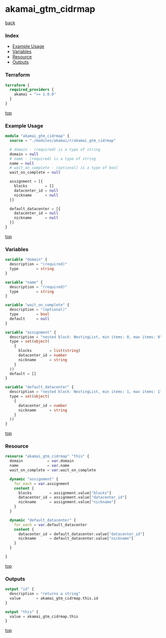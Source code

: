 # akamai_gtm_cidrmap

[back](../akamai.md)

### Index

- [Example Usage](#example-usage)
- [Variables](#variables)
- [Resource](#resource)
- [Outputs](#outputs)

### Terraform

```terraform
terraform {
  required_providers {
    akamai = ">= 1.0.0"
  }
}
```

[top](#index)

### Example Usage

```terraform
module "akamai_gtm_cidrmap" {
  source = "./modules/akamai/r/akamai_gtm_cidrmap"

  # domain - (required) is a type of string
  domain = null
  # name - (required) is a type of string
  name = null
  # wait_on_complete - (optional) is a type of bool
  wait_on_complete = null

  assignment = [{
    blocks        = []
    datacenter_id = null
    nickname      = null
  }]

  default_datacenter = [{
    datacenter_id = null
    nickname      = null
  }]
}
```

[top](#index)

### Variables

```terraform
variable "domain" {
  description = "(required)"
  type        = string
}

variable "name" {
  description = "(required)"
  type        = string
}

variable "wait_on_complete" {
  description = "(optional)"
  type        = bool
  default     = null
}

variable "assignment" {
  description = "nested block: NestingList, min items: 0, max items: 0"
  type = set(object(
    {
      blocks        = list(string)
      datacenter_id = number
      nickname      = string
    }
  ))
  default = []
}

variable "default_datacenter" {
  description = "nested block: NestingList, min items: 1, max items: 1"
  type = set(object(
    {
      datacenter_id = number
      nickname      = string
    }
  ))
}
```

[top](#index)

### Resource

```terraform
resource "akamai_gtm_cidrmap" "this" {
  domain           = var.domain
  name             = var.name
  wait_on_complete = var.wait_on_complete

  dynamic "assignment" {
    for_each = var.assignment
    content {
      blocks        = assignment.value["blocks"]
      datacenter_id = assignment.value["datacenter_id"]
      nickname      = assignment.value["nickname"]
    }
  }

  dynamic "default_datacenter" {
    for_each = var.default_datacenter
    content {
      datacenter_id = default_datacenter.value["datacenter_id"]
      nickname      = default_datacenter.value["nickname"]
    }
  }

}
```

[top](#index)

### Outputs

```terraform
output "id" {
  description = "returns a string"
  value       = akamai_gtm_cidrmap.this.id
}

output "this" {
  value = akamai_gtm_cidrmap.this
}
```

[top](#index)